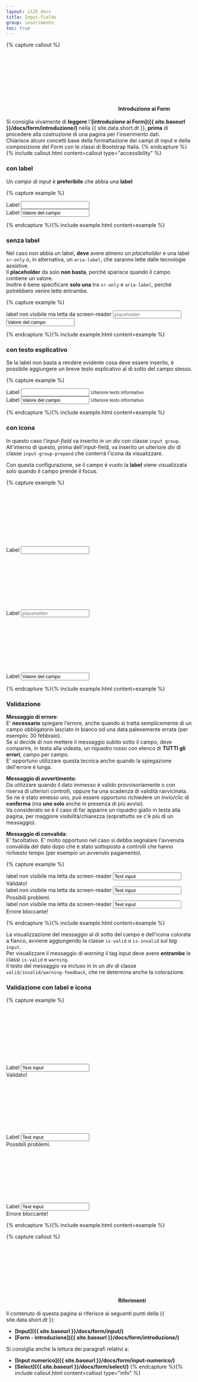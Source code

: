 ```yaml
---
layout: it25_docs
title: Input-fields
group: inserimento
toc: true
---
```


{% capture callout %}
####  <svg class="icon icon-success icon-lg"><use xlink:href="{{ site.baseurl }}/dist/svg/sprite.svg#it-check-circle"></use></svg> Introduzione ai Form
Si consiglia vivamente di **leggere** l'**[introduzione ai Form]({{ site.baseurl }}/docs/form/introduzione/)** nella {{ site.data.short.dt }}, **prima** di procedere alla costruzione di una pagina per l'inserimento dati.  
Chiarisce alcuni concetti base della formattazione dei campi di input e della composizione del Form con le classi di Bootstrap Italia.
{% endcapture %}{% include callout.html content=callout type="accessibility" %}


### con label

Un *campo di input* è **preferibile** che abbia una **label**

{% capture example %}
<form>
  <div class="form-row">
    <div class="form-group col-4">
      <label for="input-field-01">Label</label>
      <input type="text" class="form-control" id="input-field-01" name="input-field-01">
    </div>
    <div class="form-group col-4">
      <label for="input-field-02">Label</label>
      <input type="text" class="form-control" id="input-field-02" name="input-field-02" value="Valore del campo">
    </div>
  </div>
</form>
{% endcapture %}{% include example.html content=example %}


### senza label

Nel caso non abbia un label, **deve** avere almeno un *placeholder* e una label `sr-only` o, in alternativa, un `aria-label`, che saranno lette dalle tecnologie assistive.  
Il **placeholder** da solo **non basta**, perché sparisce quando il campo contiene un valore.  
Inoltre è bene specificare **solo una** tra `sr-only` e `aria-label`, perché potrebbero venire lette entrambe.

{% capture example %}
<form>
  <div class="form-row">
    <div class="form-group col-4">
      <label class="sr-only" for="input-field-03">label non visibile ma letta da screen-reader</label>
      <input type="text" class="form-control" id="input-field-03" name="input-field-03" placeholder="placeholder">
    </div>
    <div class="form-group col-4">
      <input type="text" class="form-control" id="input-field-04" name="input-field-04"
        placeholder="placeholder" aria-label="Label" value="Valore del campo">
    </div>
  </div>
</form>
{% endcapture %}{% include example.html content=example %}


### con testo esplicativo
Se la label non basta a rendere evidente cosa deve essere inserito, è possibile aggiungere un breve testo esplicativo al di sotto del campo stesso.

{% capture example %}
<form>
  <div class="form-row">
    <div class="form-group col-4">
      <label for="input-field-05">Label</label>
      <input type="text" class="form-control" id="input-field-05" name="input-field-05">
      <small class="form-text text-muted">Ulteriore testo informativo</small>
    </div>
    <div class="form-group col-4">
      <label for="input-field-06">Label</label>
      <input type="text" class="form-control" id="input-field-06" name="input-field-06" value="Valore del campo">
      <small class="form-text text-muted">Ulteriore testo informativo</small>
    </div>
  </div>
</form>
{% endcapture %}{% include example.html content=example %}

### con icona

In questo caso l'*input-field* va inserito in un *div* con classe `input group`.  
All'interno di questo, prima dell'input-field, va inserito un ulteriore *div* di classe `input-group-prepend` che conterrà l'icona da visualizzare.  

Con questa configurazione, se il campo è vuoto la **label** viene visualizzata solo quando il campo prende il focus.

{% capture example %}
<form>
  <div class="form-row">
    <div class="form-group col-4">
      <div class="input-group">
        <div class="input-group-prepend">
          <div class="input-group-text"><svg class="icon icon-sm"><use xlink:href="{{ site.baseurl }}/dist/svg/sprite.svg#it-mail"></use></svg></div>
        </div>
        <label for="input-field-01">Label</label>
        <input type="text" class="form-control" id="input-field-01" name="input-field-01">
      </div>
    </div>
    <div class="form-group col-4">
      <div class="input-group">
        <div class="input-group-prepend">
          <div class="input-group-text"><svg class="icon icon-sm"><use xlink:href="{{ site.baseurl }}/dist/svg/sprite.svg#it-mail"></use></svg></div>
        </div>
        <label for="input-field-02">Label</label>
        <input type="text" class="form-control" id="input-field-02" name="input-field-02" placeholder="placeholder">
      </div>
    </div>
    <div class="form-group col-4">
      <div class="input-group">
        <div class="input-group-prepend">
          <div class="input-group-text"><svg class="icon icon-sm"><use xlink:href="{{ site.baseurl }}/dist/svg/sprite.svg#it-mail"></use></svg></div>
        </div>
        <label for="input-field-03">Label</label>
        <input type="text" class="form-control" id="input-field-03" name="input-field-03" value="Valore del campo">
      </div>
    </div>
  </div>
</form>
{% endcapture %}{% include example.html content=example %}


### Validazione

**Messaggio di errore**:  
E' **necessario** spiegare l'errore, anche quando si tratta semplicemente di un campo obbligatorio lasciato in bianco od una data palesemente errata (per esempio: 30 febbraio).  
Se si decide di non mettere il messaggio subito sotto il campo, deve comparire, in testa alla videata, un riquadro rosso con elenco di **TUTTI gli errori**, campo per campo.  
E' opportuno utilizzare questa tecnica anche quando la spiegazione dell'errore è lunga.

**Messaggio di avvertimento**:  
Da utilizzare quando il dato immesso è valido provvisoriamente o con riserva di ulteriori controlli, oppure ha una scadenza di validità ravvicinata.  
Se ne è stato emesso uno, può essere opportuno richiedere un invio/clic di **conferma** (ma **uno solo** anche in presenza di più avvisi).  
Va considerato se è il caso di far apparire un riquadro giallo in testa alla pagina, per maggiore visibilità/chiarezza (soprattutto se c'è più di un messaggio).

**Messaggio di convalida**:  
E' facoltativo. E' molto opportuno nel caso si debba segnalare l'avvenuta convalida del dato dopo che è stato sottoposto a controlli che hanno richiesto tempo (per esempio un avvenuto pagamento).

{% capture example %}
<form>
  <div class="form-row">
    <div class="form-group col-4">
      <label class="sr-only" for="input-field-01">label non visibile ma letta da screen-reader</label>
      <input type="text" class="form-control is-valid" id="input-field-01" name="input-field-01" value="Text input ">
      <div class="valid-feedback">Validato!</div>
    </div>
    <div class="form-group col-4">
      <label class="sr-only" for="input-field-02">label non visibile ma letta da screen-reader</label>
      <input type="text" class="form-control is-valid warning" id="input-field-02" name="input-field-02" value="Text input ">
      <div class="warning-feedback">Possibili problemi.</div>
    </div>
    <div class="form-group col-4">
      <label class="sr-only" for="input-field-03">label non visibile ma letta da screen-reader</label>
      <input type="text" class="form-control is-invalid" id="input-field-03" name="input-field-03" value="Text input ">
      <div class="invalid-feedback">Errore bloccante!</div>
    </div>
  </div>
</form>
{% endcapture %}{% include example.html content=example %}

La visualizzazione del messaggio al di sotto del campo e dell'icona colorata a fianco, avviene aggiungendo la classe `is-valid` o `is-invalid` sul *tag* `input`.  
Per visualizzare il messaggio di *warning* il tag input deve avere **entrambe** le classi `is-valid` e `warning`.  
Il testo del messaggio va incluso in in un *div* di classe `valid/invalid/warning-feedback`, che ne determina anche la colorazione.


### Validazione con label e icona

{% capture example %}
<form>
  <div class="form-row">
    <div class="form-group col-4">
      <div class="input-group">
        <div class="input-group-prepend">
          <div class="input-group-text"><svg class="icon icon-sm"><use xlink:href="{{ site.baseurl }}/dist/svg/sprite.svg#it-mail"></use></svg></div>
        </div>
        <label for="input-field-01">Label</label>
        <input type="text" class="form-control is-valid" id="input-field-01" name="input-field-01" value="Text input ">
        <div class="valid-feedback">Validato!</div>
      </div>
    </div>
    <div class="form-group col-4">
      <div class="input-group">
        <div class="input-group-prepend">
          <div class="input-group-text"><svg class="icon icon-sm"><use xlink:href="{{ site.baseurl }}/dist/svg/sprite.svg#it-mail"></use></svg></div>
        </div>
        <label for="input-field-02">Label</label>
        <input type="text" class="form-control is-valid warning" id="input-field-02" name="input-field-02" value="Text input ">
        <div class="warning-feedback">Possibili problemi.</div>
      </div>
    </div>
    <div class="form-group col-4">
      <div class="input-group">
        <div class="input-group-prepend">
          <div class="input-group-text"><svg class="icon icon-sm"><use xlink:href="{{ site.baseurl }}/dist/svg/sprite.svg#it-mail"></use></svg></div>
        </div>
        <label for="input-field-03">Label</label>
        <input type="text" class="form-control is-invalid" id="input-field-03" name="input-field-03" value="Text input ">
        <div class="invalid-feedback">Errore bloccante!</div>
      </div>
    </div>
  </div>
</form>
{% endcapture %}{% include example.html content=example %}



{% capture callout %}
####  <svg class="icon icon-info icon-lg"><use xlink:href="{{ site.baseurl }}/dist/svg/sprite.svg#it-info-circle"></use></svg> Riferimenti
Il contenuto di questa pagina si riferisce ai seguenti punti della {{ site.data.short.dt }}:
- **[Input]({{ site.baseurl }}/docs/form/input/)**
- **[Form - introduzione]({{ site.baseurl }}/docs/form/introduzione/)**

Si consiglia anche la lettura dei paragrafi relativi a:
- **[Input numerico]({{ site.baseurl }}/docs/form/input-numerico/)**
- **[Select]({{ site.baseurl }}/docs/form/select/)**
{% endcapture %}{% include callout.html content=callout type="info" %}
